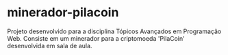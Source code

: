 # minerador-pilacoin
Projeto desenvolvido para a disciplina Tópicos Avançados em Programação Web. Consiste em um minerador para a criptomoeda 'PilaCoin' desenvolvida em sala de aula.
